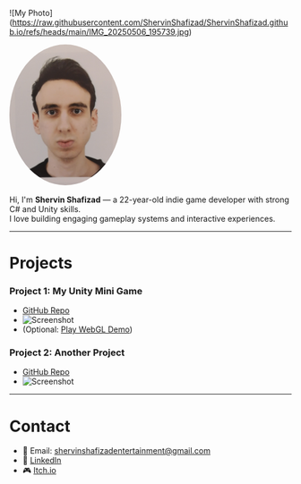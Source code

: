 ![My Photo] (https://raw.githubusercontent.com/ShervinShafizad/ShervinShafizad.github.io/refs/heads/main/IMG_20250506_195739.jpg)

<img src="https://github.com/ShervinShafizad/ShervinShafizad.github.io/raw/main/IMG_20250506_195739.jpg" width="200" style="border-radius:50%">

Hi, I'm **Shervin Shafizad** — a 22-year-old indie game developer with strong C# and Unity skills.  
I love building engaging gameplay systems and interactive experiences.  


---

# Projects
### Project 1: My Unity Mini Game
- [GitHub Repo](https://github.com/yourusername/project1)  
- ![Screenshot](https://via.placeholder.com/400x200)  
- (Optional: [Play WebGL Demo](#))  

### Project 2: Another Project
- [GitHub Repo](https://github.com/yourusername/project2)  
- ![Screenshot](https://via.placeholder.com/400x200)  

---

# Contact
- 📧 Email: shervinshafizadentertainment@gmail.com  
- 💼 [LinkedIn](https://www.linkedin.com/in/shervin-shafizad-3535b8228/?originalSubdomain=ir)  
- 🎮 [Itch.io](https://shervin-shafizad.itch.io/)  
